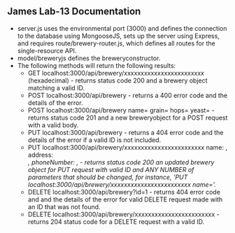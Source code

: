 ## James Lab-13 Documentation

  * server.js uses the environmental port (3000) and defines the connection to the database using MongooseJS, sets up the server using Express, and requires route/brewery-router.js, which defines all routes for the single-resource API.
  * model/breweryjs defines the breweryconstructor.
  * The following methods will return the following results:
    * GET localhost:3000/api/brewery/xxxxxxxxxxxxxxxxxxxxxxxx (hexadecimal) - returns status code 200 and a brewery object matching a valid ID.
    * POST localhost:3000/api/brewery - returns a 400 error code and the details of the error.
    * POST localhost:3000/api/brewery name=<NAME> grain=<GRAIN> hops=<HOPS> yeast=<YEAST> - returns status code 201 and a new breweryobject for a POST request with a valid body.
    * PUT localhost:3000/api/brewery - returns a 404 error code and the details of the error if a valid ID is not included.
    * PUT localhost:3000/api/brewery/xxxxxxxxxxxxxxxxxxxxxxxx name: <NAME>,
    address: <ADDRESS>, phoneNumber: <PHONENUMBER>, - returns status code 200 an updated brewery object for PUT request with valid ID and ANY NUMBER of parameters that should be changed, for instance, 'PUT localhost:3000/api/brewery/xxxxxxxxxxxxxxxxxxxxxxxx name=<NAME>'.
    * DELETE localhost:3000/api/brewery?id=1 - returns 404 error code and and the details of the error for valid DELETE request made with an ID that was not found.
    * DELETE localhost:3000/api/brewery/xxxxxxxxxxxxxxxxxxxxxxxx - returns  204 status code for a DELETE request with a valid ID.

